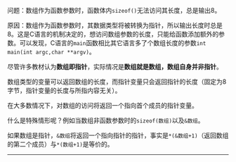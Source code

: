 问题：数组作为函数参数时，函数体内`sizeof()`无法访问其长度，总是输出8。

原因：数组作为函数参数时，其数据类型将被转换为指针，所以输出长度时总是8。这是C语言的机制决定的，想访问数组参数的长度，只能给函数添加额外的参数。可以发现，C语言的`main`函数相比其它语言多了个数组长度的参数`int main(int argc,char **argv)`。

尽管许多教材认为**数组即指针**，实际情况是**数组就是数组，数组自身并非指针**。

数组类型的变量可以返回数组的长度，而指针变量只会返回指针的长度（固定为8字节，指针变量的长度与所指内容无关）。

在大多数情况下，对数组的访问将返回一个指向首个成员的指针变量。

什么是特殊情形呢？例如当数组非函数参数时的`sizeof(数组)`以及`&数组`。

如果数组是指针，`&数组`将返回一个指向指针的指针，事实是`*(&数组+1)`（返回数组的第二个成员）与`*(数组+1)`是等价的。

---
